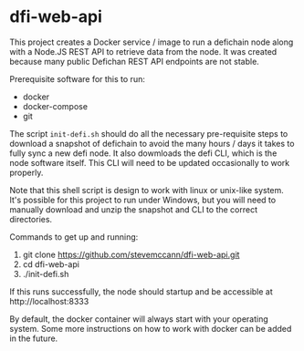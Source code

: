 # dfi-web-api

This project creates a Docker service / image to run a defichain node 
along with a Node.JS REST API to retrieve data from the node. It was
created because many public Defichan REST API endpoints are not stable.

Prerequisite software for this to run:
* docker
* docker-compose
* git

The script `init-defi.sh` should do all the necessary pre-requisite steps to download a snapshot of defichain to avoid the many hours / days it takes to fully sync a new defi node. It also dowmloads the defi CLI, which is the node software itself. This CLI will need to be updated occasionally to work properly.

Note that this shell script is design to work with linux or unix-like system. It's possible for this project to run under Windows, but you will need to manually download and unzip the snapshot and CLI to the correct directories.

Commands to get up and running:

1. git clone https://github.com/stevemccann/dfi-web-api.git
2. cd dfi-web-api
3. ./init-defi.sh

If this runs successfully, the node should startup and be accessible at http://localhost:8333

By default, the docker container will always start with your operating system. Some more instructions on how to work with docker can be added in the future.
